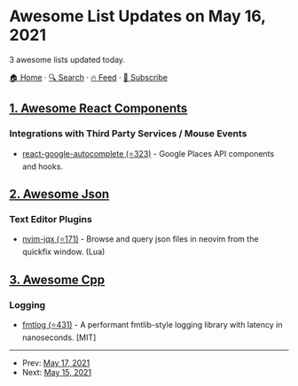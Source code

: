 # Awesome List Updates on May 16, 2021

3 awesome lists updated today.

[🏠 Home](/README.md) · [🔍 Search](https://www.trackawesomelist.com/search/) · [🔥 Feed](https://www.trackawesomelist.com/rss.xml) · [📮 Subscribe](https://trackawesomelist.us17.list-manage.com/subscribe?u=d2f0117aa829c83a63ec63c2f&id=36a103854c)



## [1. Awesome React Components](/content/brillout/awesome-react-components/README.md)

### Integrations with Third Party Services / Mouse Events

*   [react-google-autocomplete (⭐323)](https://github.com/ErrorPro/react-google-autocomplete) - Google Places API components and hooks.

## [2. Awesome Json](/content/burningtree/awesome-json/README.md)

### Text Editor Plugins

*   [nvim-jqx (⭐171)](https://github.com/gennaro-tedesco/nvim-jqx) - Browse and query json files in neovim from the quickfix window. (Lua)

## [3. Awesome Cpp](/content/fffaraz/awesome-cpp/README.md)

### Logging

*   [fmtlog (⭐431)](https://github.com/MengRao/fmtlog) - A performant fmtlib-style logging library with latency in nanoseconds. \[MIT]

---

- Prev: [May 17, 2021](/content/2021/05/17/README.md)
- Next: [May 15, 2021](/content/2021/05/15/README.md)